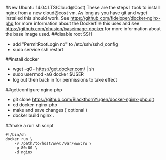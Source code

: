 #New Ubuntu 14.04 LTS(Cloud@Cost)
These are the steps I took to install nginx from a new cloud@cost vm. As long as you have git and wget installed this should work. See https://github.com/fideloper/docker-nginx-php for more information about the Dockerfile this uses and see https://github.com/phusion/baseimage-docker for more information about the base image used. 
##disable root SSH
- add "PermitRootLogin no" to /etc/ssh/sshd_config
- sudo service ssh restart

##install docker
- wget -qO- https://get.docker.com/ | sh
- sudo usermod -aG docker $USER
- log out then back in for permissions to take effect

##get/configure nginx-php
- git clone https://github.com/BlackthornYugen/docker-nginx-php.git
- cd docker-nginx-php
- make and save changes ( optional )
- docker build nginx .

##make a run.sh script
```
#!/bin/sh
docker run \
	-v /path/to/host/www:/var/www:rw \
	-p 80:80 \
	-d nginx
```
